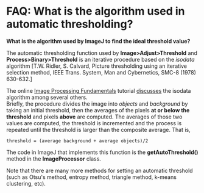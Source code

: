 # FAQ: What is the algorithm used in automatic thresholding?

**What is the algorithm used by ImageJ to find the ideal threshold
value?**

The automatic thresholding function used by **Image\>Adjust\>Threshold**
and **Process\>Binary\>Threshold** is an iterative procedure based on
the *isodata* algorithm \[T.W. Ridler, S. Calvard, Picture thresholding
using an iterative selection method, IEEE Trans. System, Man and
Cybernetics, SMC-8 (1978) 630-632.\]

The online [Image Processing
Fundamentals](http://www.ph.tn.tudelft.nl/Courses/FIP/noframes/fip.html)
tutorial
[discusses](http://www.ph.tn.tudelft.nl/Courses/FIP/noframes/fip-Segmenta.html#Heading118)
the isodata algorithm among several others.\
Briefly, the procedure divides the image into *objects* and *background*
by taking an initial threshold, then the averages of the pixels **at or
below the threshold** and pixels **above** are computed. The averages of
those two values are computed, the threshold is incremented and the
process is repeated until the threshold is larger than the composite
average. That is,

    threshold = (average background + average objects)/2

The code in ImageJ that implements this function is the
**getAutoThreshold()** method in the **ImageProcessor** class.

Note that there are many more methods for setting an automatic threshold
(such as Otsu\'s method, entropy method, triangle method, k-means
clustering, etc).
